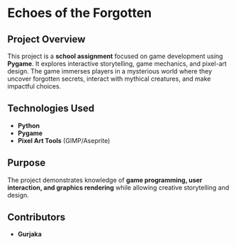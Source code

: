 # Echoes of the Forgotten

## Project Overview
This project is a **school assignment** focused on game development using **Pygame**. It explores interactive storytelling, game mechanics, and pixel-art design. The game immerses players in a mysterious world where they uncover forgotten secrets, interact with mythical creatures, and make impactful choices.

## Technologies Used
- **Python**
- **Pygame**
- **Pixel Art Tools** (GIMP/Aseprite)

## Purpose
The project demonstrates knowledge of **game programming, user interaction, and graphics rendering** while allowing creative storytelling and design.

## Contributors
- **Gurjaka**
